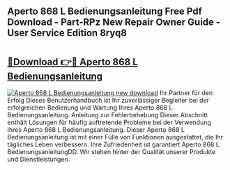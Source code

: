 ## Aperto 868 L Bedienungsanleitung Free Pdf Download - Part-RPz New Repair Owner Guide - User Service Edition 8ryq8

# <h2><a href="http://df1sdqa.blite.top/?on=Aperto+868+L+Bedienungsanleitung">🔗Download 👉🔴 Aperto 868 L Bedienungsanleitung</a></h2>

[![Aperto 868 L Bedienungsanleitung new download](https://i.imgur.com/lujVjoI.png)](http://df1sdqa.blite.top/?on=Aperto+868+L+Bedienungsanleitung)
Ihr Partner für den Erfolg Dieses Benutzerhandbuch ist Ihr zuverlässiger Begleiter bei der erfolgreichen Bedienung und Wartung Ihres Aperto 868 L Bedienungsanleitung. Anleitung zur Fehlerbehebung Dieser Abschnitt enthält Lösungen für häufig auftretende Probleme bei der Verwendung Ihres Aperto 868 L Bedienungsanleitung. Dieser Aperto 868 L Bedienungsanleitung ist mit einer Fülle von Funktionen ausgestattet, die Ihr tägliches Leben verbessern. Ihre Zufriedenheit ist garantiert Aperto 868 L BedienungsanleitungDD. Wir stehen hinter der Qualität unserer Produkte und Dienstleistungen.
